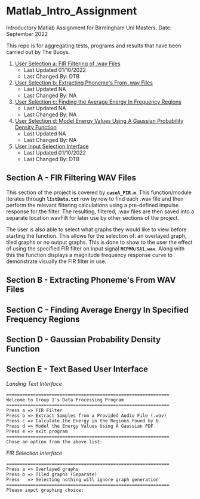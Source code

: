 # Matlab_Intro_Assignment
Introductory Matlab Assignment for Birmingham Uni Masters. 
Date: September 2022

This repo is for aggregating tests, programs and results that have been carried out by The Buoys.

1. [User Selection a: FIR Filtering of .wav Files](#section-a---fir-filtering-wav-files)
    - Last Updated 01/10/2022
    - Last Changed By: DTB
2. [User Selection b: Extracting Phoneme's From .wav Files](#section-b---extracting-phonemes-from-wav-files)
    - Last Updated NA
    - Last Changed By: NA
3. [User Selection c: Finding the Average Energy In Frequency Regions](#section-c---finding-average-energy-in-specified-frequency-regions)
    - Last Updated NA
    - Last Changed By: NA
4. [User Selection d: Model Energy Values Using A Gaussian Probability Density Function](#section-d---gaussian-probability-density-function)
    - Last Updated NA
    - Last Changed By: NA
5. [User Input Selection Interface](#section-e---text-based-user-interface)
    - Last Updated 01/10/2022
    - Last Changed By: DTB


## Section A - FIR Filtering WAV Files

This section of the project is covered by **`caseA_FIR.m`**. This function/module iterates through **`listData.txt`** row by row to find each .wav file and then perform the relevant filtering calculations using a pre-defined impulse response for the filter. The resulting, filtered, .wav files are then saved into a separate location wavFilt for later use by other sections of the project.

The user is also able to select what graphs they would like to view before starting the function. This allows for the selection of: an overlayed graph, tiled graphs or no output graphs. This is done to show to the user the effect of using the specified FIR filter on input signal **`MCPM0/SA1.wav`**. Along with this the function displays a magnitude frequency response curve to demonstrate visually the FIR filter in use.


## Section B - Extracting Phoneme's From WAV Files

## Section C - Finding Average Energy In Specified Frequency Regions

## Section D - Gaussian Probability Density Function

## Section E - Text Based User Interface


*Landing Text Interface*
```
=============================================================
Welcome to Group 1's Data Processing Program
=============================================================
Press a => FIR Filter 
Press b => Extract Samples from a Provided Audio File (.wav)
Press c => Calculate the Energy in the Regions Found by b
Press d => Model the Energy Values Using A Gaussian PDF
Press e => exit program
=============================================================
Chose an option from the above list: 
```

*FIR Selection Interface*
```
=============================================================
Press a => Overlayed graphs 
Press b => Tiled graphs (Separate)
Press   => Selecting nothing will ignore graph generation
=============================================================
Please input graphing choice: 
```

